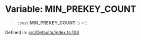 # Variable: MIN\_PREKEY\_COUNT

> `const` **MIN\_PREKEY\_COUNT**: `5` = `5`

Defined in: [src/Defaults/index.ts:104](https://github.com/Fokusdotid/bail/blob/3bcafd64e13ba51a595ace0ee7bd2c9c52ab1814/src/Defaults/index.ts#L104)
